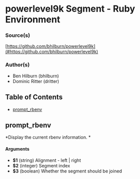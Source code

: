 # powerlevel9k Segment - Ruby Environment


### Source(s)

[https://github.com/bhilburn/powerlevel9k](#https://github.com/bhilburn/powerlevel9k)


### Author(s)

- Ben Hilburn (bhilburn)
- Dominic Ritter (dritter)


## Table of Contents

- [prompt_rbenv](#prompt_rbenv)

## prompt_rbenv
*Display the current rbenv information. *

#### Arguments

- **$1** (string) Alignment - left | right
- **$2** (integer) Segment index
- **$3** (boolean) Whether the segment should be joined


